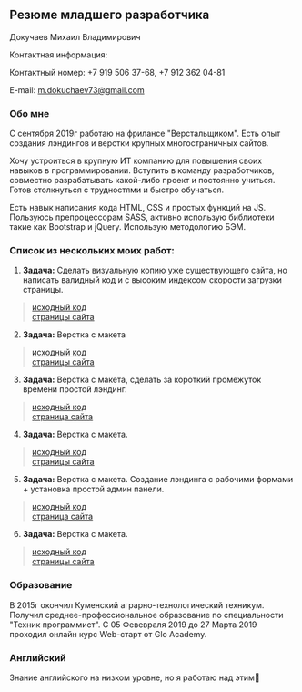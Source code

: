 ## Резюме младшего разработчика

Докучаев Михаил Владимирович

Контактная информация:

Контактный номер: +7 919 506 37-68, +7 912 362 04-81 

E-mail: m.dokuchaev73@gmail.com 

### Обо мне
С сентября 2019г работаю на фрилансе "Верстальщиком". Есть опыт создания лэндингов и верстки крупных многостраничных сайтов.

Хочу устроиться в крупную ИТ компанию для повышения своих навыков в программировании. Вступить в команду разработчиков, совместно разрабатывать какой-либо проект и постоянно учиться. Готов столкнуться с трудностями и быстро обучаться.  

Есть навык написания кода HTML, CSS и простых функций на JS. Пользуюсь препроцессорам SASS, активно использую библиотеки такие как Bootstrap и jQuery. Использую методологию БЭМ.

### Список из нескольких моих работ:

  1. **Задача:** Сделать визуальную копию уже существующего сайта, но написать валидный код и с высоким индексом скорости загрузки страницы.
  > [исходный код](https://github.com/mihazzz123/safe77)    
  > [страницы сайта](https://mihazzz123.github.io/safe77/dist/pages.html)

  2. **Задача:** Верстка с макета
  > [исходный код](https://github.com/mihazzz123/hunter_casino/tree/master/hunter_casino)     
  > [страницы сайта](https://mihazzz123.github.io/hunter_casino/hunter_casino/pages.html)
  
  3. **Задача:** Верстка с макета, сделать за короткий промежуток времени простой лэндинг. 
  > [исходный код](https://github.com/mihazzz123/kitchen)     
  > [страница сайта](https://mihazzz123.github.io/kitchen/src/index.html)

  4. **Задача:** Верстка с макета. 
  > [исходный код](https://github.com/mihazzz123/maxicars)    
  > [страницы сайта](https://mihazzz123.github.io/maxicars/pages.html)

  5. **Задача:** Верстка с макета. Создание лэндинга с рабочими формами + установка простой админ панели. 
  > [исходный код](https://github.com/mihazzz123/miralex)   
  > [страница сайта](https://mihazzz123.github.io/miralex/)

  6. **Задача:** Верстка с макета. 
  > [исходный код](https://github.com/mihazzz123/zapvodproekt)  
  > [страницы сайта](https://mihazzz123.github.io/zapvodproekt/index.html)

### Образование
В 2015г окончил Куменский аграрно-технологический техникум. Получил среднее-профессиональное образование по специальности "Техник программист". С 05 Февевраля 2019 до 27 Марта 2019 проходил онлайн курс Web-старт от Glo Academy.

### Английский 
Знание английского на низком уровне, но я работаю над этим:slightly_smiling_face: